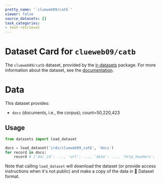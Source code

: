 ```yaml
---
pretty_name: '`clueweb09/catb`'
viewer: false
source_datasets: []
task_categories:
- text-retrieval
---
```


# Dataset Card for `clueweb09/catb`

The `clueweb09/catb` dataset, provided by the [ir-datasets](https://ir-datasets.com/) package.
For more information about the dataset, see the [documentation](https://ir-datasets.com/clueweb09#clueweb09/catb).

# Data

This dataset provides:
 - `docs` (documents, i.e., the corpus); count=50,220,423


## Usage

```python
from datasets import load_dataset

docs = load_dataset('irds/clueweb09_catb', 'docs')
for record in docs:
    record # {'doc_id': ..., 'url': ..., 'date': ..., 'http_headers': ..., 'body': ..., 'body_content_type': ...}

```

Note that calling `load_dataset` will download the dataset (or provide access instructions when it's not public) and make a copy of the
data in 🤗 Dataset format.
